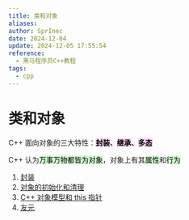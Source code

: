 ```yaml
---
title: 类和对象
aliases: 
author: SprInec
date: 2024-12-04
update: 2024-12-05 17:55:54
reference:
  - 黑马程序员C++教程
tags:
  - cpp
---
```

# 类和对象

C++ 面向对象的三大特性：**<mark style="background: #FFB8EBA6;">封装</mark>、<mark style="background: #FFB8EBA6;">继承</mark>、<mark style="background: #FFB8EBA6;">多态</mark>**

C++ 认为<mark style="background: #BBFABBA6;">万事万物都皆为对象</mark>，对象上有其<mark style="background: #BBFABBA6;">属性</mark>和<mark style="background: #BBFABBA6;">行为</mark>

1. [封装](./封装.md)
2. [对象的初始化和清理](./对象的初始化和清理.md)
3. [C++ 对象模型和 this 指针](./C++%20对象模型和%20this%20指针.md)
4. [友元](./友元.md)
